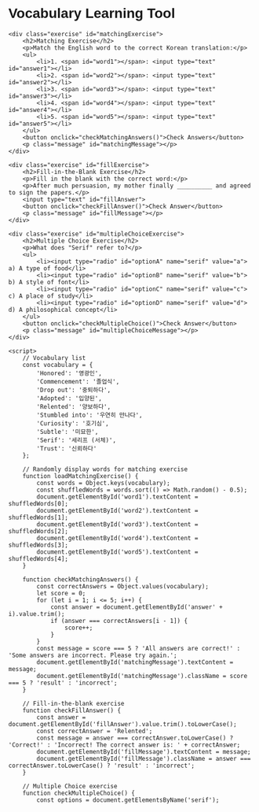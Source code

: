 <!DOCTYPE html>
<html lang="en">
<head>
    <meta charset="UTF-8">
    <meta name="viewport" content="width=device-width, initial-scale=1.0">
    <title>Vocabulary Learning Tool</title>
    <style>
        body {
            font-family: Arial, sans-serif;
            margin: 20px;
        }
        .exercise {
            margin-bottom: 30px;
        }
        .exercise button {
            padding: 10px;
            background-color: #4CAF50;
            color: white;
            border: none;
            cursor: pointer;
        }
        .exercise button:hover {
            background-color: #45a049;
        }
        .exercise input {
            padding: 10px;
            width: 200px;
            margin-top: 10px;
        }
        .message {
            font-weight: bold;
            margin-top: 10px;
        }
        .result {
            color: green;
        }
        .incorrect {
            color: red;
        }
    </style>
</head>
<body>
    <h1>Vocabulary Learning Tool</h1>

    <div class="exercise" id="matchingExercise">
        <h2>Matching Exercise</h2>
        <p>Match the English word to the correct Korean translation:</p>
        <ul>
            <li>1. <span id="word1"></span>: <input type="text" id="answer1"></li>
            <li>2. <span id="word2"></span>: <input type="text" id="answer2"></li>
            <li>3. <span id="word3"></span>: <input type="text" id="answer3"></li>
            <li>4. <span id="word4"></span>: <input type="text" id="answer4"></li>
            <li>5. <span id="word5"></span>: <input type="text" id="answer5"></li>
        </ul>
        <button onclick="checkMatchingAnswers()">Check Answers</button>
        <p class="message" id="matchingMessage"></p>
    </div>

    <div class="exercise" id="fillExercise">
        <h2>Fill-in-the-Blank Exercise</h2>
        <p>Fill in the blank with the correct word:</p>
        <p>After much persuasion, my mother finally __________ and agreed to sign the papers.</p>
        <input type="text" id="fillAnswer">
        <button onclick="checkFillAnswer()">Check Answer</button>
        <p class="message" id="fillMessage"></p>
    </div>

    <div class="exercise" id="multipleChoiceExercise">
        <h2>Multiple Choice Exercise</h2>
        <p>What does "Serif" refer to?</p>
        <ul>
            <li><input type="radio" id="optionA" name="serif" value="a"> a) A type of food</li>
            <li><input type="radio" id="optionB" name="serif" value="b"> b) A style of font</li>
            <li><input type="radio" id="optionC" name="serif" value="c"> c) A place of study</li>
            <li><input type="radio" id="optionD" name="serif" value="d"> d) A philosophical concept</li>
        </ul>
        <button onclick="checkMultipleChoice()">Check Answer</button>
        <p class="message" id="multipleChoiceMessage"></p>
    </div>

    <script>
        // Vocabulary list
        const vocabulary = {
            'Honored': '영광인',
            'Commencement': '졸업식',
            'Drop out': '중퇴하다',
            'Adopted': '입양된',
            'Relented': '양보하다',
            'Stumbled into': '우연히 만나다',
            'Curiosity': '호기심',
            'Subtle': '미묘한',
            'Serif': '세리프 (서체)',
            'Trust': '신뢰하다'
        };

        // Randomly display words for matching exercise
        function loadMatchingExercise() {
            const words = Object.keys(vocabulary);
            const shuffledWords = words.sort(() => Math.random() - 0.5);
            document.getElementById('word1').textContent = shuffledWords[0];
            document.getElementById('word2').textContent = shuffledWords[1];
            document.getElementById('word3').textContent = shuffledWords[2];
            document.getElementById('word4').textContent = shuffledWords[3];
            document.getElementById('word5').textContent = shuffledWords[4];
        }

        function checkMatchingAnswers() {
            const correctAnswers = Object.values(vocabulary);
            let score = 0;
            for (let i = 1; i <= 5; i++) {
                const answer = document.getElementById('answer' + i).value.trim();
                if (answer === correctAnswers[i - 1]) {
                    score++;
                }
            }
            const message = score === 5 ? 'All answers are correct!' : 'Some answers are incorrect. Please try again.';
            document.getElementById('matchingMessage').textContent = message;
            document.getElementById('matchingMessage').className = score === 5 ? 'result' : 'incorrect';
        }

        // Fill-in-the-blank exercise
        function checkFillAnswer() {
            const answer = document.getElementById('fillAnswer').value.trim().toLowerCase();
            const correctAnswer = 'Relented';
            const message = answer === correctAnswer.toLowerCase() ? 'Correct!' : 'Incorrect! The correct answer is: ' + correctAnswer;
            document.getElementById('fillMessage').textContent = message;
            document.getElementById('fillMessage').className = answer === correctAnswer.toLowerCase() ? 'result' : 'incorrect';
        }

        // Multiple Choice exercise
        function checkMultipleChoice() {
            const options = document.getElementsByName('serif');
           
